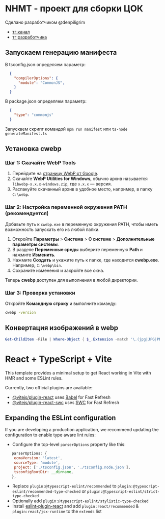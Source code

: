 # NHMT - проект для сборки ЦОК
Сделано разработчиком @denpiligrim
- [тг канал](https://t.me/cok_professionalitet)
- [тг разработчика](https://t.me/denpiligrim)
## Запускаем генерацию манифеста
В tsconfig.json определяем параметр:
```json
  {
    "compilerOptions": {
      "module": "CommonJS",
    }
  }
```
В package.json определяем параметр:
```json
  {
    "type": "commonjs"
  }
```
Запускаем скрипт командой `npm run manifest` или `ts-node generateManifest.ts`

## Установка cwebp
### Шаг 1: Скачайте WebP Tools

1. Перейдите на [страницу WebP от Google](https://developers.google.com/speed/webp/download).
2. Скачайте **WebP Utilities for Windows**, обычно архив называется `libwebp-x.x.x-windows.zip`, где `x.x.x` — версия.
3. Распакуйте скачанный архив в удобное место, например, в папку `C:\webp`.

### Шаг 2: Настройка переменной окружения PATH (рекомендуется)

Добавьте путь к `cwebp.exe` в переменную окружения PATH, чтобы иметь возможность запускать его из любой папки.

1. Откройте **Параметры** > **Система** > **О системе** > **Дополнительные параметры системы**.
2. В разделе **Переменные среды** выберите переменную **Path** и нажмите **Изменить**.
3. Нажмите **Создать** и укажите путь к папке, где находится **cwebp.exe**. Например, `C:\webp\bin`.
4. Сохраните изменения и закройте все окна.

Теперь **cwebp** доступен для выполнения в любой директории.

### Шаг 3: Проверка установки

Откройте **Командную строку** и выполните команду:

```cmd
cwebp -version
```

## Конвертация изображений в webp
```powershell
Get-ChildItem -File | Where-Object { $_.Extension -match '\.(jpg|JPG|PNG|png)$' } | ForEach-Object { cwebp -q 80 $_.FullName -o "$($_.DirectoryName)\$($_.BaseName).webp" }
```

# React + TypeScript + Vite

This template provides a minimal setup to get React working in Vite with HMR and some ESLint rules.

Currently, two official plugins are available:

- [@vitejs/plugin-react](https://github.com/vitejs/vite-plugin-react/blob/main/packages/plugin-react/README.md) uses [Babel](https://babeljs.io/) for Fast Refresh
- [@vitejs/plugin-react-swc](https://github.com/vitejs/vite-plugin-react-swc) uses [SWC](https://swc.rs/) for Fast Refresh

## Expanding the ESLint configuration

If you are developing a production application, we recommend updating the configuration to enable type aware lint rules:

- Configure the top-level `parserOptions` property like this:

```js
   parserOptions: {
    ecmaVersion: 'latest',
    sourceType: 'module',
    project: ['./tsconfig.json', './tsconfig.node.json'],
    tsconfigRootDir: __dirname,
   },
```

- Replace `plugin:@typescript-eslint/recommended` to `plugin:@typescript-eslint/recommended-type-checked` or `plugin:@typescript-eslint/strict-type-checked`
- Optionally add `plugin:@typescript-eslint/stylistic-type-checked`
- Install [eslint-plugin-react](https://github.com/jsx-eslint/eslint-plugin-react) and add `plugin:react/recommended` & `plugin:react/jsx-runtime` to the `extends` list

